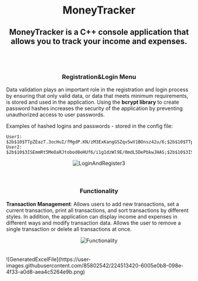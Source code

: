 <h1  align="center"> MoneyTracker </h1>

<h2  align="center"> MoneyTracker is a C++ console application that allows you to track your income and expenses. </h2>
<br><br>
<h3 align="center">  Registration&Login Menu </h3>

Data validation plays an important role in the registration and login process by ensuring that only valid data, or data that meets minimum requirements, is stored and used in the application. Using the **bcrypt library** to create password hashes increases the security of the application by preventing unauthorized access to user passwords.

Examples of hashed logins and passwords - stored in the config file:
```
User1: $2b$10$TTpZEazT.3ocHuI/fMgdP.KN/zM3ExKangGSZqv5wV1BOnsz42u/6;$2b$10$TTpZEazT.3ocHuI/fMgdP.om4vLOP.2DvGwzd1eSx8RbHxjY1wULq;
User2: $2b$10$3ISEmmRt5MeOaRJtobod8eHUf6/i1g1dzWl9E/0mdL5DePbkwJHAS;$2b$10$3ISEmmRt5MeOaRJtobod8edAZDAIyLtx/GBOdswupF3o7gkVplLwG;
```

<div align="center">
      <img src="https://user-images.githubusercontent.com/85802542/224577710-924a4138-f8e1-4c34-99be-c1fca567a2aa.gif" alt="LoginAndRegister3">
</div>
<br><br>
<h3 align="center">   Functionality</h3>

**Transaction Management**: Allows users to add new transactions, set a current transaction, print all transactions, and sort transactions by different styles. In addition, the application can display income and expenses in different ways and modify transaction data. Allows the user to remove a single transaction or delete all transactions at once.
<br>
<div align="center">
      <img src="https://user-images.githubusercontent.com/85802542/224577679-04aca325-9002-4f4e-9d53-598cc3848272.gif" alt="Functionality">
</div>
<br><br>
![GeneratedExcelFile](https://user-images.githubusercontent.com/85802542/224513420-6005e0b8-098e-4f33-a0d8-aea4c5264e9b.png)
